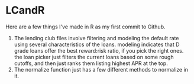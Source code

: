 # LCandR

Here are a few things I've made in R as my first commit to Github.

1. The lending club files involve filtering and modeling the default rate using several characteristics of the loans.
  modeling indicates that D grade loans offer the best reward:risk ratio, if you pick the right ones. the loan picker just
  filters the current loans based on some rough cutoffs, and then just ranks them listing highest APR at the top.
2. The normalize function just has a few different methods to normalize in it.
